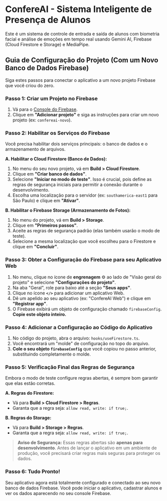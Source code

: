 # ConfereAI - Sistema Inteligente de Presença de Alunos

Este é um sistema de controle de entrada e saída de alunos com biometria facial e análise de emoções em tempo real usando Gemini AI, Firebase (Cloud Firestore e Storage) e MediaPipe.

## Guia de Configuração do Projeto (Com um Novo Banco de Dados Firebase)

Siga estes passos para conectar o aplicativo a um novo projeto Firebase que você criou do zero.

### Passo 1: Criar um Projeto no Firebase

1.  Vá para o [Console do Firebase](https://console.firebase.google.com/).
2.  Clique em **"Adicionar projeto"** e siga as instruções para criar um novo projeto (ex: `confereai-novo`).

### Passo 2: Habilitar os Serviços do Firebase

Você precisa habilitar dois serviços principais: o banco de dados e o armazenamento de arquivos.

**A. Habilitar o Cloud Firestore (Banco de Dados):**
1.  No menu do seu novo projeto, vá em **Build > Cloud Firestore**.
2.  Clique em **"Criar banco de dados"**.
3.  Selecione **"Iniciar no modo de teste"**. Isso é crucial, pois define as regras de segurança iniciais para permitir a conexão durante o desenvolvimento.
4.  Escolha uma localização para o servidor (ex: `southamerica-east1` para São Paulo) e clique em **"Ativar"**.

**B. Habilitar o Firebase Storage (Armazenamento de Fotos):**
1.  No menu do projeto, vá em **Build > Storage**.
2.  Clique em **"Primeiros passos"**.
3.  Aceite as regras de segurança padrão (elas também usarão o modo de teste).
4.  Selecione a mesma localização que você escolheu para o Firestore e clique em **"Concluir"**.

### Passo 3: Obter a Configuração do Firebase para seu Aplicativo Web

1.  No menu, clique no ícone de **engrenagem** ⚙️ ao lado de "Visão geral do projeto" e selecione **"Configurações do projeto"**.
2.  Na aba "Geral", role para baixo até a seção **"Seus apps"**.
3.  Clique no ícone **`</>`** para adicionar um aplicativo Web.
4.  Dê um apelido ao seu aplicativo (ex: "ConfereAI Web") e clique em **"Registrar app"**.
5.  O Firebase exibirá um objeto de configuração chamado `firebaseConfig`. **Copie este objeto inteiro.**

### Passo 4: Adicionar a Configuração ao Código do Aplicativo

1.  No código do projeto, abra o arquivo: `hooks/useFirestore.ts`.
2.  Você encontrará um "molde" de configuração no topo do arquivo.
3.  **Cole o seu objeto `firebaseConfig`** que você copiou no passo anterior, substituindo completamente o molde.

### Passo 5: Verificação Final das Regras de Segurança

Embora o modo de teste configure regras abertas, é sempre bom garantir que elas estão corretas.

**A. Regras do Firestore:**
- Vá para **Build > Cloud Firestore > Regras**.
- Garanta que a regra seja: `allow read, write: if true;`.

**B. Regras do Storage:**
- Vá para **Build > Storage > Regras**.
- Garanta que a regra seja: `allow read, write: if true;`.

> **Aviso de Segurança:** Essas regras abertas são **apenas para desenvolvimento**. Antes de lançar o aplicativo em um ambiente de produção, você precisará criar regras mais seguras para proteger os dados.

### Passo 6: Tudo Pronto!

Seu aplicativo agora está totalmente configurado e conectado ao seu novo banco de dados Firebase. Você pode iniciar o aplicativo, cadastrar alunos e ver os dados aparecendo no seu console Firebase.
